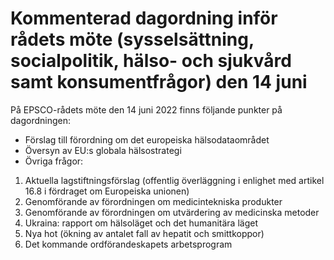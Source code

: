 # Kommenterad dagordning inför rådets möte (sysselsättning, socialpolitik, hälso- och sjukvård samt konsumentfrågor) den 14 juni

På EPSCO-rådets möte den 14 juni 2022 finns följande punkter på dagordningen:

* Förslag till förordning om det europeiska hälsodataområdet
* Översyn av EU:s globala hälsostrategi
* Övriga frågor:

1. Aktuella lagstiftningsförslag (offentlig överläggning i enlighet med artikel 16.8 i fördraget om Europeiska unionen)
2. Genomförande av förordningen om medicintekniska produkter
3. Genomförande av förordningen om utvärdering av medicinska metoder
4. Ukraina: rapport om hälsoläget och det humanitära läget
5. Nya hot (ökning av antalet fall av hepatit och smittkoppor)
6. Det kommande ordförandeskapets arbetsprogram
